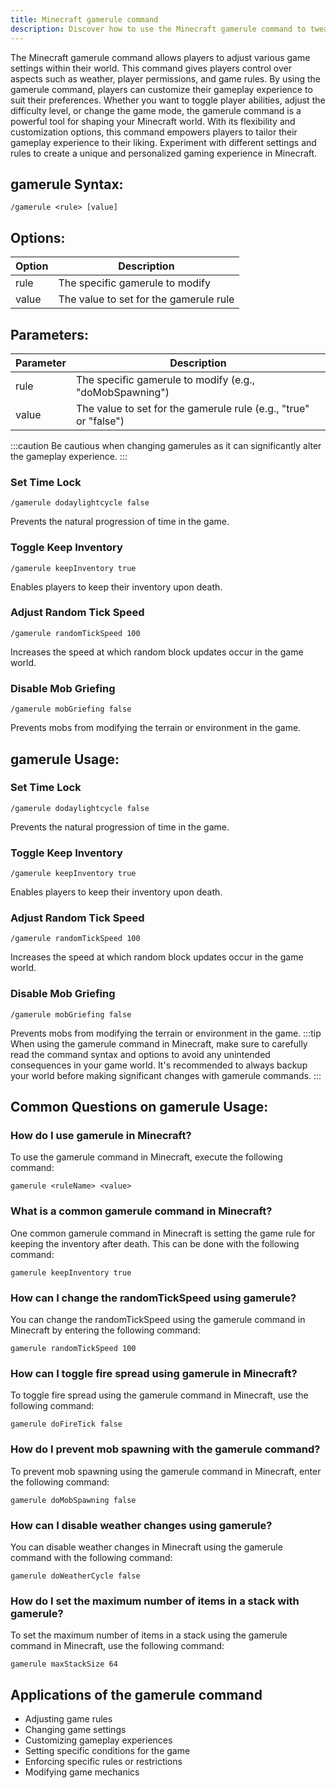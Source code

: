 ```yaml
---
title: Minecraft gamerule command
description: Discover how to use the Minecraft gamerule command to tweak game settings in your world. From weather changes to player permissions, learn how to customize your gameplay experience.
---
```


The Minecraft gamerule command allows players to adjust various game settings within their world. This command gives players control over aspects such as weather, player permissions, and game rules. By using the gamerule command, players can customize their gameplay experience to suit their preferences. Whether you want to toggle player abilities, adjust the difficulty level, or change the game mode, the gamerule command is a powerful tool for shaping your Minecraft world. With its flexibility and customization options, this command empowers players to tailor their gameplay experience to their liking. Experiment with different settings and rules to create a unique and personalized gaming experience in Minecraft.
## gamerule Syntax:
```console
/gamerule <rule> [value]
```
## Options:
| Option | Description                           |
|--------|---------------------------------------|
| rule   | The specific gamerule to modify       |
| value  | The value to set for the gamerule rule|

## Parameters:
| Parameter | Description                                                  |
|-----------|--------------------------------------------------------------|
| rule      | The specific gamerule to modify (e.g., "doMobSpawning")      |
| value     | The value to set for the gamerule rule (e.g., "true" or "false")|

:::caution
Be cautious when changing gamerules as it can significantly alter the gameplay experience.
:::
### Set Time Lock
```console
/gamerule dodaylightcycle false
```
Prevents the natural progression of time in the game.

### Toggle Keep Inventory
```console
/gamerule keepInventory true
```
Enables players to keep their inventory upon death.

### Adjust Random Tick Speed
```console
/gamerule randomTickSpeed 100
```
Increases the speed at which random block updates occur in the game world.

### Disable Mob Griefing
```console
/gamerule mobGriefing false
```
Prevents mobs from modifying the terrain or environment in the game. 

## gamerule Usage:
### Set Time Lock
```console
/gamerule dodaylightcycle false
```
Prevents the natural progression of time in the game.

### Toggle Keep Inventory
```console
/gamerule keepInventory true
```
Enables players to keep their inventory upon death.

### Adjust Random Tick Speed
```console
/gamerule randomTickSpeed 100
```
Increases the speed at which random block updates occur in the game world.

### Disable Mob Griefing
```console
/gamerule mobGriefing false
```
Prevents mobs from modifying the terrain or environment in the game.
:::tip
When using the gamerule command in Minecraft, make sure to carefully read the command syntax and options to avoid any unintended consequences in your game world. It's recommended to always backup your world before making significant changes with gamerule commands.
:::

## Common Questions on gamerule Usage:
### How do I use gamerule in Minecraft?
To use the gamerule command in Minecraft, execute the following command:
```console
gamerule <ruleName> <value>
```

### What is a common gamerule command in Minecraft?
One common gamerule command in Minecraft is setting the game rule for keeping the inventory after death. This can be done with the following command:
```console
gamerule keepInventory true
```

### How can I change the randomTickSpeed using gamerule?
You can change the randomTickSpeed using the gamerule command in Minecraft by entering the following command:
```console
gamerule randomTickSpeed 100
```

### How can I toggle fire spread using gamerule in Minecraft?
To toggle fire spread using the gamerule command in Minecraft, use the following command:
```console
gamerule doFireTick false
```

### How do I prevent mob spawning with the gamerule command?
To prevent mob spawning using the gamerule command in Minecraft, enter the following command:
```console
gamerule doMobSpawning false
```

### How can I disable weather changes using gamerule?
You can disable weather changes in Minecraft using the gamerule command with the following command:
```console
gamerule doWeatherCycle false
```

### How do I set the maximum number of items in a stack with gamerule?
To set the maximum number of items in a stack using the gamerule command in Minecraft, use the following command:
```console
gamerule maxStackSize 64
```
## Applications of the gamerule command

- Adjusting game rules
- Changing game settings
- Customizing gameplay experiences
- Setting specific conditions for the game
- Enforcing specific rules or restrictions
- Modifying game mechanics